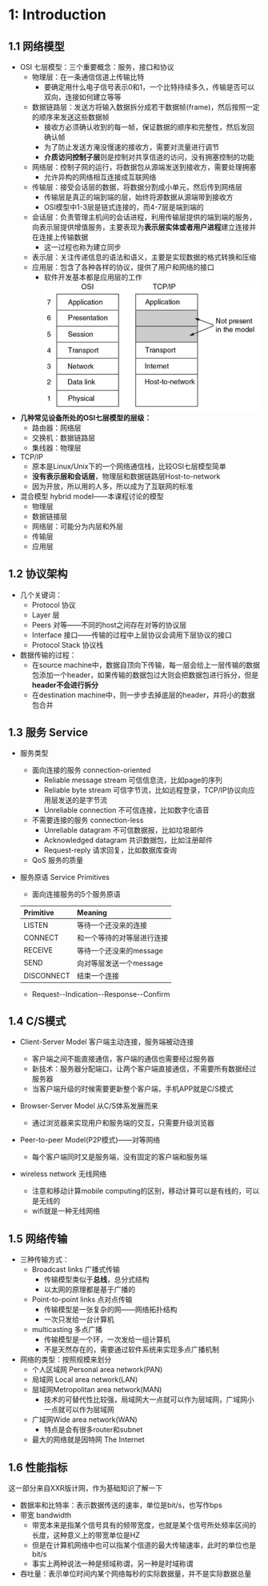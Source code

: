 # 1: Introduction

## 1.1 网络模型

- OSI 七层模型：三个重要概念：服务，接口和协议
    - 物理层：在一条通信信道上传输比特
        - 要确定用什么电子信号表示0和1，一个比特持续多久，传输是否可以双向，连接如何建立等等
    - 数据链路层：发送方将输入数据拆分成若干数据帧(frame)，然后按照一定的顺序来发送这些数据帧
        - 接收方必须确认收到的每一帧，保证数据的顺序和完整性，然后发回确认帧
        - 为了防止发送方淹没慢速的接收方，需要对流量进行调节
        - **介质访问控制子层**则是控制对共享信道的访问，没有拥塞控制的功能
    - 网络层：控制子网的运行，将数据包从源端发送到接收方，需要处理拥塞
        - 允许异构的网络相互连接成互联网络
    - 传输层：接受会话层的数据，将数据分割成小单元，然后传到网络层
        - 传输层是真正的端到端的层，始终将源数据从源端带到接收方
        - OSI模型中1-3层是链式连接的，而4-7层是端到端的
    - 会话层：负责管理主机间的会话进程，利用传输层提供的端到端的服务，向表示层提供增值服务，主要表现为**表示层实体或者用户进程**建立连接并在连接上传输数据
        - 这一过程也称为建立同步
    - 表示层：关注传递信息的语法和语义，主要是实现数据的格式转换和压缩
    - 应用层：包含了各种各样的协议，提供了用户和网络的接口
        - 软件开发基本都是应用层的工作
        ![image-20200922231442750](./static/image-20200922231442750.png)
- **几种常见设备所处的OSI七层模型的层级：**
    - 路由器：网络层
    - 交换机：数据链路层
    - 集线器：物理层
- TCP/IP
    - 原本是Linux/Unix下的一个网络通信栈，比较OSI七层模型简单
    - **没有表示层和会话层**，物理层和数据链路层Host-to-network
    - 因为开放，所以用的人多，所以成为了互联网的标准
- 混合模型 hybrid model——本课程讨论的模型
    - 物理层
    - 数据链接层
    - 网络层：可能分为内层和外层
    - 传输层
    - 应用层

## 1.2 协议架构

- 几个关键词：
    - Protocol 协议
    - Layer 层
    - Peers 对等——不同的host之间存在对等的协议层
    - Interface 接口——传输的过程中上层协议会调用下层协议的接口
    - Protocol Stack 协议栈
- 数据传输的过程：
    - 在source machine中，数据自顶向下传输，每一层会给上一层传输的数据包添加一个header，如果传输的数据包过大则会把数据包进行拆分，但是**header不会进行拆分** 
    - 在destination machine中，则一步步去掉底层的header，并将小的数据包合并

## 1.3 服务 Service

- 服务类型

    - 面向连接的服务 connection-oriented
        - Reliable message stream 可信信息流，比如page的序列
        - Reliable byte stream 可信字节流，比如远程登录，TCP/IP协议向应用层发送的是字节流
        - Unreliable connection 不可信连接，比如数字化语音
    - 不需要连接的服务 connection-less
        - Unreliable datagram 不可信数据报，比如垃圾邮件
        - Acknowledged datagram 共识数据包，比如注册邮件
        - Request-reply 请求回复，比如数据库查询
    - QoS 服务的质量

- 服务原语 Service Primitives

    - 面向连接服务的5个服务原语

    | Primitive    | Meaning                                        |
    | ---------- | -------------------------- |
    | LISTEN         | 等待一个还没来的连接             |
    | CONNECT        | 和一个等待的对等层进行连接 |
    | RECEIVE        | 等待一个还没来的message        |
    | SEND             | 向对等层发送一个message        |
    | DISCONNECT | 结束一个连接                             |

    - Request--Indication--Response--Confirm

## 1.4 C/S模式

- Client-Server Model 客户端主动连接，服务端被动连接
    - 客户端之间不能直接通信，客户端的通信也需要经过服务器
    - 新技术：服务器分配端口，让两个客户端直接通信，不需要所有数据经过服务器
    - 当客户端升级的时候需要更新整个客户端，手机APP就是C/S模式
- Browser-Server Model 从C/S体系发展而来
    - 通过浏览器来实现用户和服务端的交互，只需要升级浏览器
- Peer-to-peer Model(P2P模式)——对等网络
    - 每个客户端同时又是服务端，没有固定的客户端和服务端

- wireless network 无线网络
    - 注意和移动计算mobile computing的区别，移动计算可以是有线的，可以是无线的
    - wifi就是一种无线网络

## 1.5 网络传输

- 三种传输方式：
    - Broadcast links 广播式传输
        - 传输模型类似于**总线**，总分式结构
        - 以太网的原理都是基于广播的
    - Point-to-point links 点对点传输
        - 传输模型是一张复杂的网——网络拓扑结构
        - 一次只发给一台计算机
    - multicasting 多点广播
        - 传输模型是一个环，一次发给一组计算机
        - 不是天然存在的，需要通过软件系统来实现多点广播机制
- 网络的类型：按照规模来划分
    - 个人区域网 Personal area network(PAN)
    - 局域网 Local area network(LAN)
    - 层域网Metropolitan area network(MAN)
        - 技术的可替代性比较强，局域网大一点就可以作为层域网，广域网小一点就可以作为层域网
    - 广域网Wide area network(WAN)
        - 特点是会有很多router和subnet
    - 最大的网络就是因特网 The Internet

## 1.6 性能指标

这一部分来自XXR版计网，作为基础知识了解一下

- 数据率和比特率：表示数据传送的速率，单位是bit/s，也写作bps
- 带宽 bandwidth
    - 带宽本来是指某个信号具有的频带宽度，也就是某个信号所处频率区间的长度，这种意义上的带宽单位是HZ
    - 但是在计算机网络中也可以指某个信道的最大传输速率，此时的单位也是bit/s
    - 事实上两种说法一种是频域称谓，另一种是时域称谓
- 吞吐量：表示单位时间内某个网络每秒的实际数据量，并不是实际数据总量

